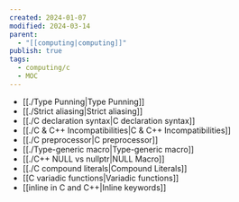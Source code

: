 ```yaml
---
created: 2024-01-07
modified: 2024-03-14
parent:
  - "[[computing|computing]]"
publish: true
tags:
  - computing/c
  - MOC
---
```

- [[./Type Punning|Type Punning]]
- [[./Strict aliasing|Strict aliasing]]
- [[./C declaration syntax|C declaration syntax]]
- [[./C & C++ Incompatibilities|C & C++ Incompatibilities]]
- [[./C preprocessor|C preprocessor]]
- [[./Type-generic macro|Type-generic macro]]
- [[./C++ NULL vs nullptr|NULL Macro]]
- [[./C compound literals|Compound Literals]]
- [[C variadic functions|Variadic functions]]
- [[inline in C and C++|Inline keywords]]